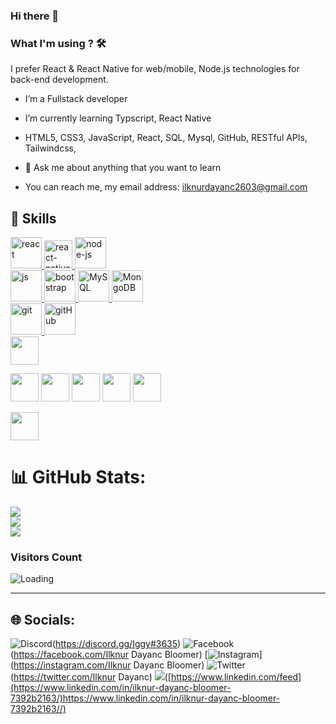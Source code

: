 ### Hi there 👋


### What I'm using ? 🛠

I prefer React & React Native for web/mobile, Node.js technologies for back-end development.
<br/>

- I’m a Fullstack developer

- I’m currently learning Typscript, React Native

- HTML5, CSS3, JavaScript, React, SQL, Mysql, GitHub, RESTful APIs, Tailwindcss,

- 💬 Ask me about anything that you want to learn

- You can reach me, my email address: ilknurdayanc2603@gmail.com



## 🚀 Skills

<p>

<a href="#" target="_blank"> <img src="https://cdn.icon-icons.com/icons2/2415/PNG/512/react_original_wordmark_logo_icon_146375.png" alt="react" width="50"/> </a>
<a href="#" target="_blank"> <img src="https://www.pngkit.com/png/detail/373-3738691_react-native-svg-transformer-allows-you-import-svg.png" alt="react-native" width="45"/> </a>
<a href="#" target="_blank"> <img src="https://cdn.icon-icons.com/icons2/2415/PNG/512/nodejs_original_logo_icon_146411.png" alt="node-js" height="50"/> </a>  
 <a href="#" target="_blank"> <img src="https://cdn.icon-icons.com/icons2/2108/PNG/512/javascript_icon_130900.png" alt="js" height="50"/> </a>
<a href="#" target="_blank"> <img src="https://cdn.icon-icons.com/icons2/2415/PNG/512/bootstrap_plain_wordmark_logo_icon_146620.png" alt="bootstrap" height="50"/> </a>
<a href="#" target="_blank"> <img src="https://cdn.icon-icons.com/icons2/2415/PNG/512/mysql_original_wordmark_logo_icon_146417.png" alt="MySQL" height="50"/> </a>
<a href="#" target="_blank"> <img src="https://www.vectorlogo.zone/logos/mongodb/mongodb-ar21.svg" alt="MongoDB" height="50"/> </a>  
 <a href="#" target="_blank"> <img src="https://www.vectorlogo.zone/logos/git-scm/git-scm-icon.svg" alt="git" height="50"/> </a>
<a href="#" target="_blank"> <img src="https://www.svgrepo.com/show/349375/github.svg" alt="gitHub" height="50"/> </a>  
 <a href="#" target="_blank"> <img src="https://www.svgrepo.com/show/354354/slack-icon.svg" height="45"/> </a>

 <a href="#" target="_blank"> <img src="https://cdn.jsdelivr.net/gh/devicons/devicon/icons/typescript/typescript-original.svg" height="45" /></a>
  <a href="#" target="_blank">  <img src="https://cdn.jsdelivr.net/gh/devicons/devicon/icons/tailwindcss/tailwindcss-plain.svg" height="45" /></a>
 <a href="#" target="_blank"> <img src="https://cdn.jsdelivr.net/gh/devicons/devicon/icons/webpack/webpack-plain-wordmark.svg" height="45" /></a>
 <a href="#" target="_blank"> <img src="https://cdn.jsdelivr.net/gh/devicons/devicon/icons/nodejs/nodejs-original-wordmark.svg" height="45" /></a>
 <a href="#" target="_blank"> <img src="https://cdn.jsdelivr.net/gh/devicons/devicon/icons/npm/npm-original-wordmark.svg" height="45" /></a>


<a href="#" target="_blank"><img src="https://cdn.jsdelivr.net/gh/devicons/devicon/icons/jquery/jquery-original-wordmark.svg" height="45" /></a>

</p>


# 📊 GitHub Stats:
![](https://github-readme-stats.vercel.app/api?username=ilknur2603&theme=dark&hide_border=false&include_all_commits=false&count_private=false)<br/>
![](https://github-readme-streak-stats.herokuapp.com/?user=ilknur2603&theme=dark&hide_border=false)<br/>
![](https://github-readme-stats.vercel.app/api/top-langs/?username=ilknur2603&theme=dark&hide_border=false&include_all_commits=false&count_private=false&layout=compact)
### Visitors Count

<img align="left" src = "https://profile-counter.glitch.me/ilknur2603/count.svg" alt ="Loading">
<br>
<hr>



## 🌐 Socials:
![Discord](https://img.shields.io/badge/Discord-%237289DA.svg?logo=discord&logoColor=white)(https://discord.gg/Iggy#3635)
![Facebook](https://img.shields.io/badge/Facebook-%231877F2.svg?logo=Facebook&logoColor=white)(https://facebook.com/Ilknur Dayanc Bloomer) [![Instagram](https://img.shields.io/badge/Instagram-%23E4405F.svg?logo=Instagram&logoColor=white)](https://instagram.com/Ilknur Dayanc Bloomer)  ![Twitter](https://img.shields.io/badge/Twitter-%231DA1F2.svg?logo=Twitter&logoColor=white)(https://twitter.com/Ilknur Dayanc) 
![](https://img.shields.io/badge/linkedin-%230077B5.svg?&style=for-the-badge&logo=linkedin&logoColor=white)([https://www.linkedin.com/feed](https://www.linkedin.com/in/ilknur-dayanc-bloomer-7392b2163/)https://www.linkedin.com/in/ilknur-dayanc-bloomer-7392b2163//)
